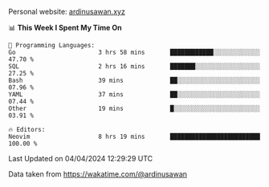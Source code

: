 Personal website: [ardinusawan.xyz](https://ardinusawan.xyz)

<!--START_SECTION:waka-->
📊 **This Week I Spent My Time On** 

```text
💬 Programming Languages: 
Go                       3 hrs 58 mins       ████████████░░░░░░░░░░░░░   47.70 % 
SQL                      2 hrs 16 mins       ███████░░░░░░░░░░░░░░░░░░   27.25 % 
Bash                     39 mins             ██░░░░░░░░░░░░░░░░░░░░░░░   07.96 % 
YAML                     37 mins             ██░░░░░░░░░░░░░░░░░░░░░░░   07.44 % 
Other                    19 mins             █░░░░░░░░░░░░░░░░░░░░░░░░   03.91 % 

🔥 Editors: 
Neovim                   8 hrs 19 mins       █████████████████████████   100.00 % 
```


 Last Updated on 04/04/2024 12:29:29 UTC
<!--END_SECTION:waka-->
Data taken from https://wakatime.com/@ardinusawan
